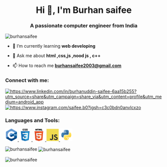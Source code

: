 <h1 align="center">Hi 👋, I'm Burhan saifee</h1>
<h3 align="center">A passionate computer engineer from India</h3>
<p align="left"> <img src="https://komarev.com/ghpvc/?username=burhansaifee&label=Profile%20views&color=0e75b6&style=flat" alt="burhansaifee" /> </p>

- 🌱 I’m currently learning **web developing**

- 💬 Ask me about **html ,css,js ,nood js , c++**

- 📫 How to reach me **burhansaifee2003@gmail.com**

<h3 align="left">Connect with me:</h3>
<p align="left">
<a href="https://linkedin.com/in/https://www.linkedin.com/in/burhanuddin-saifee-6aa15b255?utm_source=share&utm_campaign=share_via&utm_content=profile&utm_medium=android_app" target="blank"><img align="center" src="https://raw.githubusercontent.com/rahuldkjain/github-profile-readme-generator/master/src/images/icons/Social/linked-in-alt.svg" alt="https://www.linkedin.com/in/burhanuddin-saifee-6aa15b255?utm_source=share&utm_campaign=share_via&utm_content=profile&utm_medium=android_app" height="30" width="40" /></a>
<a href="https://instagram.com/https://www.instagram.com/saifee.b0?igsh=c3c0bdn0anvlcxzo" target="blank"><img align="center" src="https://raw.githubusercontent.com/rahuldkjain/github-profile-readme-generator/master/src/images/icons/Social/instagram.svg" alt="https://www.instagram.com/saifee.b0?igsh=c3c0bdn0anvlcxzo" height="30" width="40" /></a>
</p>

<h3 align="left">Languages and Tools:</h3>
<p align="left"> <a href="https://www.w3schools.com/cpp/" target="_blank" rel="noreferrer"> <img src="https://raw.githubusercontent.com/devicons/devicon/master/icons/cplusplus/cplusplus-original.svg" alt="cplusplus" width="40" height="40"/> </a> <a href="https://www.w3schools.com/css/" target="_blank" rel="noreferrer"> <img src="https://raw.githubusercontent.com/devicons/devicon/master/icons/css3/css3-original-wordmark.svg" alt="css3" width="40" height="40"/> </a> <a href="https://www.w3.org/html/" target="_blank" rel="noreferrer"> <img src="https://raw.githubusercontent.com/devicons/devicon/master/icons/html5/html5-original-wordmark.svg" alt="html5" width="40" height="40"/> </a> <a href="https://developer.mozilla.org/en-US/docs/Web/JavaScript" target="_blank" rel="noreferrer"> <img src="https://raw.githubusercontent.com/devicons/devicon/master/icons/javascript/javascript-original.svg" alt="javascript" width="40" height="40"/> </a> <a href="https://www.python.org" target="_blank" rel="noreferrer"> <img src="https://raw.githubusercontent.com/devicons/devicon/master/icons/python/python-original.svg" alt="python" width="40" height="40"/> </a> </p>

<p><img align="left" src="https://github-readme-stats.vercel.app/api/top-langs?username=burhansaifee&show_icons=true&locale=en&layout=compact" alt="burhansaifee" /></p>

<p>&nbsp;<img align="center" src="https://github-readme-stats.vercel.app/api?username=burhansaifee&show_icons=true&locale=en" alt="burhansaifee" /></p>

<p><img align="center" src="https://github-readme-streak-stats.herokuapp.com/?user=burhansaifee&" alt="burhansaifee" /></p>
